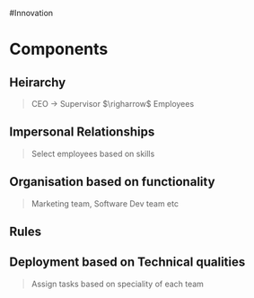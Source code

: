 #Innovation 
# Components
## Heirarchy
> CEO $\rightarrow$ Supervisor $\righarrow$ Employees
## Impersonal Relationships
> Select employees based on skills 
## Organisation based on  functionality
> Marketing team, Software Dev team etc
## Rules
## Deployment based on Technical qualities 
> Assign tasks based on speciality of each team